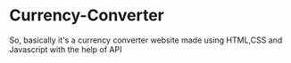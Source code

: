 # Currency-Converter
So, basically it's a currency converter website made using HTML,CSS and Javascript with the help of API
